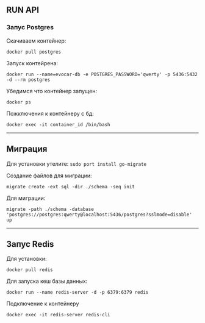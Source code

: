 ## RUN API

### Запус Postgres

Скачиваем контейнер: 

`docker pull postgres`

Запуск контейрена:

`docker run --name=evocar-db -e POSTGRES_PASSWORD='qwerty' -p 5436:5432 -d --rm postgres`

Убедимся что контейнер запущен: 

`docker ps`

Пожключения к контейнеру с бд:

`docker exec -it container_id /bin/bash`

---
## Миграция 

Для установки утелите: `sudo port install go-migrate`

Создание файлов для миграции: 

`migrate create -ext sql -dir ./schema -seq init`

Для миграции: 

`migrate -path ./schema -database 'postgres://postgres:qwerty@localhost:5436/postgres?sslmode=disable' up`

--- 
## Запус Redis
Для установки: 

`docker pull redis`

Для запуска кеш базы данных:

`docker run --name redis-server -d -p 6379:6379 redis`

Подключение к контейнеру

`docker exec -it redis-server redis-cli`
